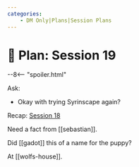 ```yaml
---
categories:
    - DM Only|Plans|Session Plans
---
```


# 🔐 Plan: Session 19

--8<-- "spoiler.html"

Ask:

- Okay with trying Syrinscape again?

Recap: [Session 18](../sessions/session-18.md)

Need a fact from [[sebastian]].

Did [[gadot]] this of a name for the puppy?

At [[wolfs-house]].
